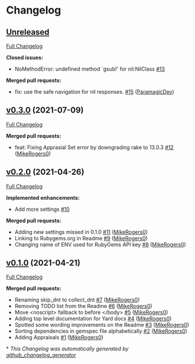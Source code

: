 # Changelog

## [Unreleased](https://github.com/simpleanalytics/rubyonrails-plugin/tree/HEAD)

[Full Changelog](https://github.com/simpleanalytics/rubyonrails-plugin/compare/v0.3.0...HEAD)

**Closed issues:**

- NoMethodError: undefined method `gsub!' for nil:NilClass [\#13](https://github.com/simpleanalytics/rubyonrails-plugin/issues/13)

**Merged pull requests:**

- fix: use the safe navigation for nil responses. [\#15](https://github.com/simpleanalytics/rubyonrails-plugin/pull/15) ([ParamagicDev](https://github.com/ParamagicDev))

## [v0.3.0](https://github.com/simpleanalytics/rubyonrails-plugin/tree/v0.3.0) (2021-07-09)

[Full Changelog](https://github.com/simpleanalytics/rubyonrails-plugin/compare/v0.2.0...v0.3.0)

**Merged pull requests:**

- feat: Fixing Apprasial Set error by downgrading rake to 13.0.3 [\#12](https://github.com/simpleanalytics/rubyonrails-plugin/pull/12) ([MikeRogers0](https://github.com/MikeRogers0))

## [v0.2.0](https://github.com/simpleanalytics/rubyonrails-plugin/tree/v0.2.0) (2021-04-26)

[Full Changelog](https://github.com/simpleanalytics/rubyonrails-plugin/compare/v0.1.0...v0.2.0)

**Implemented enhancements:**

- Add more settings [\#10](https://github.com/simpleanalytics/rubyonrails-plugin/issues/10)

**Merged pull requests:**

- Adding new settings missed in 0.1.0 [\#11](https://github.com/simpleanalytics/rubyonrails-plugin/pull/11) ([MikeRogers0](https://github.com/MikeRogers0))
- Linking to Rubygems.org in Readme [\#9](https://github.com/simpleanalytics/rubyonrails-plugin/pull/9) ([MikeRogers0](https://github.com/MikeRogers0))
- Changing name of ENV used for RubyGems API key [\#8](https://github.com/simpleanalytics/rubyonrails-plugin/pull/8) ([MikeRogers0](https://github.com/MikeRogers0))

## [v0.1.0](https://github.com/simpleanalytics/rubyonrails-plugin/tree/v0.1.0) (2021-04-21)

[Full Changelog](https://github.com/simpleanalytics/rubyonrails-plugin/compare/882f86b792e451024157ceddcea9b093b1d77093...v0.1.0)

**Merged pull requests:**

- Renaming skip\_dnt to collect\_dnt [\#7](https://github.com/simpleanalytics/rubyonrails-plugin/pull/7) ([MikeRogers0](https://github.com/MikeRogers0))
- Removing TODO list from the Readme [\#6](https://github.com/simpleanalytics/rubyonrails-plugin/pull/6) ([MikeRogers0](https://github.com/MikeRogers0))
- Move \<noscript\> fallback to before \</body\> [\#5](https://github.com/simpleanalytics/rubyonrails-plugin/pull/5) ([MikeRogers0](https://github.com/MikeRogers0))
- Adding top level documentation for Yard docs [\#4](https://github.com/simpleanalytics/rubyonrails-plugin/pull/4) ([MikeRogers0](https://github.com/MikeRogers0))
- Spotted some wording improvements on the Readme [\#3](https://github.com/simpleanalytics/rubyonrails-plugin/pull/3) ([MikeRogers0](https://github.com/MikeRogers0))
- Sorting dependencies in gemspec file alphabetically [\#2](https://github.com/simpleanalytics/rubyonrails-plugin/pull/2) ([MikeRogers0](https://github.com/MikeRogers0))
- Adding Appraisals [\#1](https://github.com/simpleanalytics/rubyonrails-plugin/pull/1) ([MikeRogers0](https://github.com/MikeRogers0))



\* *This Changelog was automatically generated by [github_changelog_generator](https://github.com/github-changelog-generator/github-changelog-generator)*
